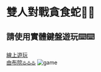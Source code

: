 # 雙人對戰貪食蛇🐍🐍
## 請使用實體鍵盤遊玩⌨️⌨️
[線上遊玩](https://leech-oeo.github.io/Snake_Game/)<br>
[由布院♨️♨️♨️](https://youtu.be/uoqJy_AEt-E)
![game](https://1.bp.blogspot.com/-eMrPizTFNa4/WR_Ksx7ObxI/AAAAAAABEY8/oqQRKs2772A6TOGu83hK3No4Q6TDuc_SwCLcB/s800/game_software_cassette.png)